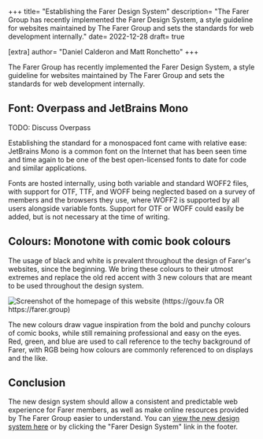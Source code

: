 +++
title= "Establishing the Farer Design System"
description= "The Farer Group has recently implemented the Farer Design System, a style guideline for websites maintained by The Farer Group and sets the standards for web development internally."
date= 2022-12-28
draft= true

[extra]
author= "Daniel Calderon and Matt Ronchetto"
+++

The Farer Group has recently implemented the Farer Design System, a style guideline for websites maintained by The Farer Group and sets the standards for web development internally.

## Font: Overpass and JetBrains Mono
TODO: Discuss Overpass

Establishing the standard for a monospaced font came with relative ease: JetBrains Mono is a common font on the Internet that has been seen time and time again to be one of the best open-licensed fonts to date for code and similar applications.

Fonts are hosted internally, using both variable and standard WOFF2 files, with support for OTF, TTF, and WOFF being neglected based on a survey of members and the browsers they use, where WOFF2 is supported by all users alongside variable fonts. Support for OTF or WOFF could easily be added, but is not necessary at the time of writing.

## Colours: Monotone with comic book colours
The usage of black and white is prevalent throughout the design of Farer's websites, since the beginning. We bring these colours to their utmost extremes and replace the old red accent with 3 new colours that are meant to be used throughout the design system.

![Screenshot of the homepage of this website (https://gouv.fa OR https://farer.group)](/img/2022/homepage-of-site.jpg)

The new colours draw vague inspiration from the bold and punchy colours of comic books, while still remaining professional and easy on the eyes. Red, green, and blue are used to call reference to the techy background of Farer, with RGB being how colours are commonly referenced to on displays and the like.

## 

## Conclusion
The new design system should allow a consistent and predictable web experience for Farer members, as well as make online resources provided by The Farer Group easier to understand. You can [view the new design system here](/meta/design) or by clicking the "Farer Design System" link in the footer.
